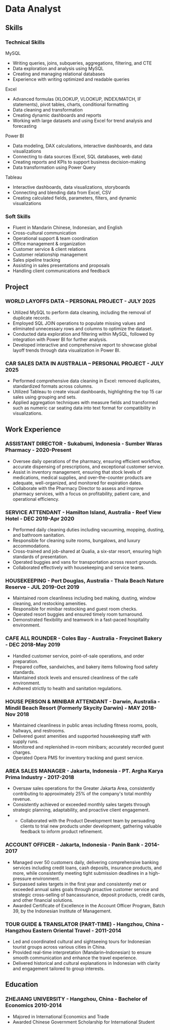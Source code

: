 # Data Analyst

## Skills
### Technical Skills
MySQL
- Writing queries, joins, subqueries, aggregations, filtering, and CTE
- Data exploration and analysis using MySQL
- Creating and managing relational databases
- Experience with writing optimized and readable queries

Excel
- Advanced formulas (XLOOKUP, VLOOKUP, INDEX/MATCH, IF statements), pivot tables, charts, conditional formatting
- Data cleaning and transformation
- Creating dynamic dashboards and reports
- Working with large datasets and using Excel for trend analysis and forecasting

Power BI
- Data modeling, DAX calculations, interactive dashboards, and data visualizations
- Connecting to data sources (Excel, SQL databases, web data)
- Creating reports and KPIs to support business decision-making
- Data transformation using Power Query

Tableau	
- Interactive dashboards, data visualizations, storyboards
- Connecting and blending data from Excel, CSV
- Creating calculated fields, parameters, filters, and dynamic visualizations

### Soft Skills
- Fluent in Mandarin Chinese, Indonesian, and English
- Cross-cultural communication
- Operational support & team coordination
- Office management & organization
- Customer service & client relations
- Customer relationship management
- Sales pipeline tracking
- Assisting in sales presentations and proposals
- Handling client communications and feedback

## Project
### WORLD LAYOFFS DATA – PERSONAL PROJECT - JULY 2025
- Utilized MySQL to perform data cleaning, including the removal of duplicate records.
- Employed SQL JOIN operations to populate missing values and eliminated unnecessary rows and columns to optimize the dataset.
- Conducted data exploration and filtering within MySQL, followed by integration with Power BI for further analysis.
- Developed interactive and comprehensive report to showcase global layoff trends through data visualization in Power BI.

### CAR SALES DATA IN AUSTRALIA – PERSONAL PROJECT - JULY 2025
- Performed comprehensive data cleaning in Excel: removed duplicates, standardized formats across columns.
- Utilized Tableau to create visual dashboards, highlighting the top 15 car sales using grouping and sets.
- Applied aggregation techniques with measure fields and transformed such as numeric car seating data into text format for compatibility in visualizations.

## Work Experience
### ASSISTANT DIRECTOR - Sukabumi, Indonesia - Sumber Waras Pharmacy	- 2020-Present
- Oversee daily operations of the pharmacy, ensuring efficient workflow, accurate dispensing of prescriptions, and exceptional customer service.
- Assist in inventory management, ensuring that stock levels of medications, medical supplies, and over-the-counter products are adequate, well-organized, and monitored for expiration dates.
- Collaborate with the Pharmacy Director to assess and improve pharmacy services, with a focus on profitability, patient care, and operational efficiency.

### SERVICE ATTENDANT - Hamilton Island, Australia - Reef View Hotel - DEC 2019-Apr 2020
- Performed daily cleaning duties including vacuuming, mopping, dusting, and bathroom sanitation.
- Responsible for cleaning suite rooms, bungalows, and luxury accommodations.
- Cross-trained and job-shared at Qualia, a six-star resort, ensuring high standards of presentation.
- Operated buggies and vans for transportation across resort grounds.
- Collaborated effectively with housekeeping and service teams. 

### HOUSEKEEPING - Port Douglas, Australia - Thala Beach Nature Reserve - JUL 2019-Oct 2019
- Maintained room cleanliness including bed making, dusting, window cleaning, and restocking amenities.
- Responsible for minibar restocking and guest room checks.
- Operated resort buggies and ensured timely room turnaround.
- Demonstrated flexibility and teamwork in a fast-paced hospitality environment.

### CAFE ALL ROUNDER - Coles Bay - Australia - Freycinet Bakery - DEC 2018-May 2019
- Handled customer service, point-of-sale operations, and order preparation.
- Prepared coffee, sandwiches, and bakery items following food safety standards.
- Maintained stock levels and ensured cleanliness of the café environment.
- Adhered strictly to health and sanitation regulations.

### HOUSE PERSON & MINIBAR ATTENDANT - Darwin, Australia - Mindil Beach Resort (Formerly Skycity Darwin) - MAY 2018-Nov 2018
- Maintained cleanliness in public areas including fitness rooms, pools, hallways, and restrooms.
- Delivered guest amenities and supported housekeeping staff with supply runs.
- Monitored and replenished in-room minibars; accurately recorded guest charges.
- Operated Opera PMS for inventory tracking and guest service.

### AREA SALES MANAGER - Jakarta, Indonesia - PT. Argha Karya Prima Industry - 2017-2018
- Oversaw sales operations for the Greater Jakarta Area, consistently contributing to approximately 25% of the company's total monthly revenue.
- Consistently achieved or exceeded monthly sales targets through strategic planning, adaptability, and proactive client engagement.
- - Collaborated with the Product Development team by persuading clients to trial new products under development, gathering valuable feedback to inform product refinement.

### ACCOUNT OFFICER - Jakarta, Indonesia - Panin Bank - 2014-2017
- Managed over 50 customers daily, delivering comprehensive banking services including credit loans, cash deposits, insurance products, and more, while consistently meeting tight submission deadlines in a high-pressure environment.
- Surpassed sales targets in the first year and consistently met or exceeded annual sales goals through proactive customer service and strategic cross-selling of bancassurance, deposit products, credit cards, and other financial solutions.
- Awarded Certificate of Excellence in the Account Officer Program, Batch 39, by the Indonesian Institute of Management.

### TOUR GUIDE & TRANSLATOR (PART-TIME) - Hangzhou, China - Hangzhou Eastern Oriental Travel - 2011-2014
- Led and coordinated cultural and sightseeing tours for Indonesian tourist groups across various cities in China.
- Provided real-time interpretation (Mandarin–Indonesian) to ensure smooth communication and enhance the travel experience.
- Delivered historical and cultural explanations in Indonesian with clarity and engagement tailored to group interests.

## Education
### ZHEJIANG UNIVERSITY - Hangzhou, China - Bachelor of Economics	2010-2014
- Majored in International Economics and Trade
- Awarded Chinese Government Scholarship for International Student 

